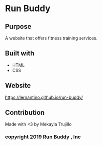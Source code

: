 # Run Buddy

## Purpose
A website that offers fitness training services.

## Built with
* HTML
* CSS

## Website
https://lernantino.github.io/run-buddy/

## Contribution
Made with <3 by Mekayla Trujillo

### copyright 2019 Run Buddy , Inc
